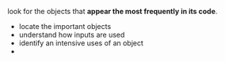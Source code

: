 look for the objects that **appear the most frequently in its code**.

- locate the important objects
- understand how inputs are used
- identify an intensive uses of an object
- 